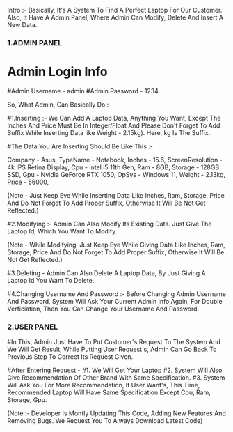 Intro :- Basically, It's A System To Find A Perfect Laptop For Our Customer. Also, It Have A Admin Panel, Where Admin Can Modify, Delete  And Insert A New Data.





### 1.ADMIN PANEL ###

# Admin Login Info #
#Admin Username - admin
#Admin Password - 1234



So, What Admin, Can Basically Do :-

#1.Inserting :- We Can Add A Laptop Data, Anything You Want, Except The Inches And Price Must Be In Integer/Float And Please Don't Forget To Add Suffix While Inserting Data like Weight - 2.15kg). Here, kg Is The Suffix. 

#The Data You Are Inserting Should Be Like This :-

Company - Asus,
TypeName - Notebook,
Inches - 15.6,
ScreenResolution - 4k IPS Retina Display,
Cpu - Intel i5 11th Gen,
Ram - 8GB,
Storage - 128GB SSD,
Gpu - Nvidia GeForce RTX 1050,
OpSys - Windows 11,
Weight - 2.13kg,
Price - 56000,

(Note - Just Keep Eye While Inserting Data Like Inches, Ram, Storage, Price And Do Not Forget To Add Proper Suffix, Otherwise It Will Be Not Get Reflected.)



#2.Modifying :- Admin Can Also Modify Its Existing Data. Just Give The Laptop Id, Which You Want To Modify.

(Note - While Modifying, Just Keep Eye While Giving Data Like Inches, Ram, Storage, Price And Do Not Forget To Add Proper Suffix, Otherwise It Will Be Not Get Reflected.)



#3.Deleting - Admin Can Also Delete A Laptop Data, By Just Giving A Laptop Id You Want To Delete.



#4.Changing Username And Password :- Before Changing Admin Username And Password, System Will Ask Your Current Admin Info Again, For Double Verficiation, Then You Can Change Your Username And Password.





### 2.USER PANEL ###

#In This, Admin Just Have To Put Customer's Request To The System And We Will Get Result, While Putting User Request's, Admin Can Go Back To Previous Step To Correct Its Request Given.

#After Entering Request -
#1. We Will Get Your Laptop
#2. System Will Also Give Recommendation Of Other Brand With Same Specification.
#3. System Will Ask You For More Recommendation, If User Want's, This Time, Recommended Laptop Will Have Same Specification Except Cpu, Ram, Storage, Gpu.





(Note :- Developer Is Montly Updating This Code, Adding New Features And Removing Bugs. We Request You To Always Download Latest Code)
